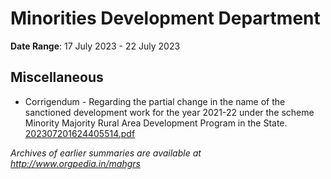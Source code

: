 # Minorities Development Department

**Date Range**: 17 July 2023 - 22 July 2023


## Miscellaneous
- Corrigendum - Regarding the partial change in the name of the sanctioned development work for the year 2021-22 under the scheme Minority Majority Rural Area Development Program in the State.\
  [202307201624405514.pdf](https://gr.maharashtra.gov.in/Site/Upload/Government%20Resolutions/English/202307201624405514.pdf)


*Archives of earlier summaries are available at http://www.orgpedia.in/mahgrs*